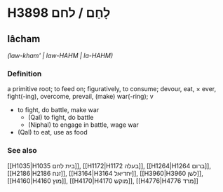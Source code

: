 # H3898 לָחַם / לחם

## lâcham

_(law-kham' | law-HAHM | la-HAHM)_

### Definition

a primitive root; to feed on; figuratively, to consume; devour, eat, × ever, fight(-ing), overcome, prevail, (make) war(-ring); v

- to fight, do battle, make war
  - (Qal) to fight, do battle
  - (Niphal) to engage in battle, wage war
- (Qal) to eat, use as food

### See also

[[H1035|H1035 בית לחם]], [[H1172|H1172 בעלה]], [[H1264|H1264 ברום]], [[H2186|H2186 זנח]], [[H3164|H3164 יחדיאל]], [[H3960|H3960 לשן]], [[H4160|H4160 מוץ]], [[H4170|H4170 מוקש]], [[H4776|H4776 מרד]]
